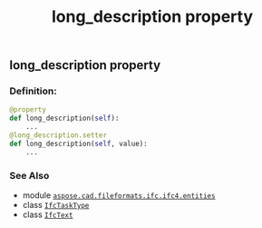 ﻿---
title: long_description property
second_title: Aspose.CAD for Python via .NET API References
description: 
type: docs
weight: 100
url: /python-net/aspose.cad.fileformats.ifc.ifc4.entities/ifctasktype/long_description/
is_root: false
---

## long_description property

### Definition:
```python
@property
def long_description(self):
    ...
@long_description.setter
def long_description(self, value):
    ...
```

### See Also
* module [`aspose.cad.fileformats.ifc.ifc4.entities`](../../)
* class [`IfcTaskType`](/cad/python-net/aspose.cad.fileformats.ifc.ifc4.entities/ifctasktype)
* class [`IfcText`](/cad/python-net/aspose.cad.fileformats.ifc.ifc4.types/ifctext)
